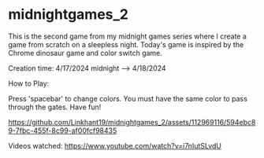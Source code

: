 # midnightgames_2

This is the second game from my midnight games series where I create a game from scratch on a sleepless night. Today's game is inspired by the Chrome dinosaur game and color switch game. 

Creation time: 4/17/2024 midnight --> 4/18/2024

How to Play: 

Press 'spacebar' to change colors. You must have the same color to pass through the gates. Have fun!

https://github.com/Linkhant19/midnightgames_2/assets/112969116/594ebc89-7fbc-455f-8c99-af00fcf98435




Videos watched: https://www.youtube.com/watch?v=i7nIutSLvdU
